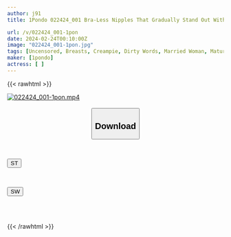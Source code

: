 ```yaml
---
author: j91
title: 1Pondo 022424_001 Bra-Less Nipples That Gradually Stand Out With Sweat Do You Want To See It, Rub It, Suck It? Kotomi Yuzuno

url: /v/022424_001-1pon
date: 2024-02-24T00:10:00Z
image: "022424_001-1pon.jpg"
tags: [Uncensored, Breasts, Creampie, Dirty Words, Married Woman, Mature Woman, Nice Ass, Sexy Legs, Shaved, Slender, Slut, Uniform]
maker: [1pondo]
actress: [ ]
---
```



{{< rawhtml >}}

<div class="video" data-videoid="G2Gq6DVB08t1XBY">
    <a href="javascript:;">
        <img src="/v/022424_001-1pon/022424_001-1pon.jpg" width="WIDTH" height="HEIGHT" alt="022424_001-1pon.mp4" loading="lazy">
    </a>
</div>

<script type="text/javascript" src="https://j91.asia/asset/on-demand-st.js"></script>

<br>
  <link rel="stylesheet" href="https://j91.asia/asset/bs5.css">
  
  <center>
  <button class="btn btn-primary" type="button" data-bs-toggle="collapse" data-bs-target=".multi-collapse" aria-expanded="false" aria-controls="multiCollapseExample1 multiCollapseExample2"><h2>Download</h2></button></center>
</p>
<div class="row">
  <div class="col">
    <div class="collapse multi-collapse" id="multiCollapseExample1">
      <div class="card card-body">
	      	      <br>
<div class="buttons">  
<p><a href="https://streamtape.to/v/G2Gq6DVB08t1XBY" target="_blank"><button class="btn-hover color-3"><i class="fa fa-download"></i> ST</button></a></p></div>
    </div>
  </div>
</div>
  <div class="col">
    <div class="collapse multi-collapse" id="multiCollapseExample2">
      <div class="card card-body">
	      <br>
<div class="buttons">
<p><a href="https://cdnwish.com/8a8bc60y7t5h" target="_blank"><button class="btn-hover color-2"><i class="fa fa-download"></i> SW</button></a></p></div>
<br><br>
      </div>
    </div>
  </div>
</div>

{{< /rawhtml >}}
